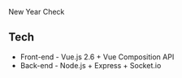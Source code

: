 
New Year Check

## Tech

* Front-end - Vue.js 2.6 + Vue Composition API
* Back-end - Node.js + Express + Socket.io

